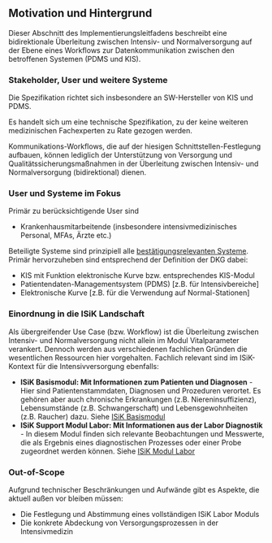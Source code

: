 ## Motivation und Hintergrund
Dieser Abschnitt des Implementierungsleitfadens beschreibt eine bidirektionale Überleitung zwischen Intensiv- und Normalversorgung auf der Ebene eines Workflows zur Datenkommunikation zwischen den betroffenen Systemen (PDMS und KIS).

###  Stakeholder, User und weitere Systeme
Die Spezifikation richtet sich insbesondere an SW-Hersteller von KIS und PDMS.

Es handelt sich um eine technische Spezifikation, zu der keine weiteren medizinischen Fachexperten zu Rate gezogen werden. 

Kommunikations-Workflows, die auf der hiesigen Schnittstellen-Festlegung aufbauen, können lediglich der Unterstützung von Versorgung und Qualitätssicherungsmaßnahmen in der Überleitung zwischen Intensiv- und Normalversorgung (bidirektional) dienen.

###  User und Systeme im Fokus
Primär zu berücksichtigende User sind
* Krankenhausmitarbeitende (insbesondere intensivmedizinisches Personal, MFAs, Ärzte etc.)

Beteiligte Systeme sind prinzipiell alle [bestätigungsrelevanten Systeme](https://simplifier.net/guide/isik-basis-v4/UebergreifendeFestlegungen_BestaetigungsrelevanteSysteme?version=current). Primär hervorzuheben sind entsprechend der Definition der DKG dabei:
* KIS mit Funktion elektronische Kurve bzw. entsprechendes KIS-Modul
* Patientendaten-Managementsystem (PDMS) [z.B. für Intensivbereiche]
* Elektronische Kurve [z.B. für die Verwendung auf Normal-Stationen]

###  Einordnung in die ISiK Landschaft
Als übergreifender Use Case (bzw. Workflow) ist die Überleitung zwischen Intensiv- und Normalversorgung nicht allein im Modul Vitalparameter verankert. Dennoch werden aus verschiedenen fachlichen Gründen  die  wesentlichen Ressourcen hier vorgehalten. 
Fachlich relevant sind im ISiK-Kontext für die Intensivversorgung ebenfalls:

- **ISiK Basismodul: Mit Informationen zum Patienten und Diagnosen** - Hier sind Patientenstammdaten, Diagnosen und Prozeduren verortet. Es gehören aber auch chronische Erkrankungen (z.B. Niereninsuffizienz), Lebensumstände (z.B. Schwangerschaft) und Lebensgewohnheiten (z.B. Raucher) dazu. Siehe [ISiK Basismodul](https://simplifier.net/guide/isik-basis-v4)
- **ISiK Support Modul Labor: Mit Informationen aus der Labor Diagnostik** - In diesem Modul finden sich relevante Beobachtungen und Messwerte, die als Ergebnis eines diagnostischen Prozesses oder einer Probe zugeordnet werden können. Siehe [ISiK Modul Labor](https://simplifier.net/guide/isik-labor-v4)
 
###  Out-of-Scope
Aufgrund technischer Beschränkungen und Aufwände gibt es Aspekte, die aktuell außen vor bleiben müssen:
* Die Festlegung und Abstimmung eines vollständigen ISiK Labor Moduls
* Die konkrete Abdeckung von Versorgungsprozessen in der Intensivmedizin